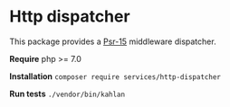 # Http dispatcher

This package provides a [Psr-15](https://www.php-fig.org/psr/psr-15/) middleware dispatcher.

**Require** php >= 7.0

**Installation** `composer require services/http-dispatcher`

**Run tests** `./vendor/bin/kahlan`
